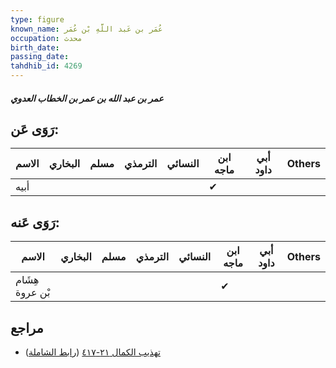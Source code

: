 ```yaml
---
type: figure
known_name: عُمَر بن عَبد اللَّهِ بْن عُمَر
occupation: محدث
birth_date:
passing_date:
tahdhib_id: 4269
---
```

##### عمر بن عبد الله بن عمر بن الخطاب العدوي

## رَوَى عَن:
| الاسم | البخاري | مسلم | الترمذي | النسائي | ابن ماجه | أبي داود | Others |
| ----- | ------- | ---- | ------- | ------- | -------- | -------- | ------ |
| أبيه  |         |      |         |         | ✔        |          |        |
## رَوَى عَنه:
| الاسم           | البخاري | مسلم | الترمذي | النسائي | ابن ماجه | أبي داود | Others |
| --------------- | ------- | ---- | ------- | ------- | -------- | -------- | ------ |
| هِشَام بْن عروة |         |      |         |         | ✔        |          |        |
## مراجع
- [تهذيب الكمال ٢١-٤١٧](obsidian://open?vault=Tahdhib-al-Kamal&file=Figures/٤٢٦٩-عمر%20بن%20عبد%20الله%20بن%20عمر%20بن%20الخطاب%20العدوي) ([رابط الشاملة](https://shamela.ws/book/3722/11064))